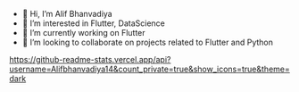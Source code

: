 - 👋 Hi, I’m Alif Bhanvadiya
- 👀 I’m interested in Flutter, DataScience
- 🌱 I’m currently working on Flutter
- 💞️ I’m looking to collaborate on projects related to Flutter and Python

https://github-readme-stats.vercel.app/api?username=Alifbhanvadiya14&count_private=true&show_icons=true&theme=dark
<!--- - 📫 How to reach me ...
--->
<!---
Alifbhanvadiya14/Alifbhanvadiya14 is a ✨ special ✨ repository because its `README.md` (this file) appears on your GitHub profile.
You can click the Preview link to take a look at your changes.
--->
